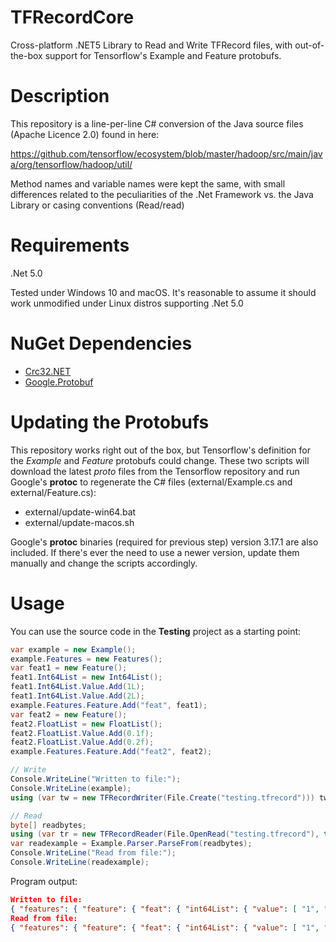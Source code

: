 # TFRecordCore
Cross-platform .NET5 Library to Read and Write TFRecord files, with out-of-the-box support for Tensorflow's Example and Feature protobufs.

# Description
This repository is a line-per-line C# conversion of the Java source files (Apache Licence 2.0) found in here:

https://github.com/tensorflow/ecosystem/blob/master/hadoop/src/main/java/org/tensorflow/hadoop/util/

Method names and variable names were kept the same, with small differences related to the peculiarities of the .Net Framework vs. the Java Library or casing conventions (Read/read)

# Requirements
.Net 5.0

Tested under Windows 10 and macOS. It's reasonable to assume it should work unmodified under Linux distros supporting .Net 5.0

# NuGet Dependencies
- [Crc32.NET](https://www.nuget.org/packages/Crc32.NET)
- [Google.Protobuf](https://www.nuget.org/packages/Google.Protobuf)

# Updating the Protobufs
This repository works right out of the box, but Tensorflow's definition for the *Example* and *Feature* protobufs could change.
These two scripts will download the latest *proto* files from the Tensorflow repository and run Google's **protoc** to regenerate the C# files (external/Example.cs and external/Feature.cs):
- external/update-win64.bat
- external/update-macos.sh

Google's **protoc** binaries (required for previous step) version 3.17.1 are also included. If there's ever the need to use a newer version, update them manually and change the scripts accordingly.

# Usage

You can use the source code in the **Testing** project as a starting point:

```csharp
var example = new Example();
example.Features = new Features();
var feat1 = new Feature();
feat1.Int64List = new Int64List();
feat1.Int64List.Value.Add(1L);
feat1.Int64List.Value.Add(2L);
example.Features.Feature.Add("feat", feat1);
var feat2 = new Feature();
feat2.FloatList = new FloatList();
feat2.FloatList.Value.Add(0.1f);
feat2.FloatList.Value.Add(0.2f);
example.Features.Feature.Add("feat2", feat2);

// Write
Console.WriteLine("Written to file:");
Console.WriteLine(example);
using (var tw = new TFRecordWriter(File.Create("testing.tfrecord"))) tw.Write(example);

// Read
byte[] readbytes;
using (var tr = new TFRecordReader(File.OpenRead("testing.tfrecord"), true)) readbytes = tr.Read();
var readexample = Example.Parser.ParseFrom(readbytes);
Console.WriteLine("Read from file:");
Console.WriteLine(readexample);
```

Program output:

```json
Written to file:
{ "features": { "feature": { "feat": { "int64List": { "value": [ "1", "2" ] } }, "feat2": { "floatList": { "value": [ 0.1, 0.2 ] } } } } }
Read from file:
{ "features": { "feature": { "feat": { "int64List": { "value": [ "1", "2" ] } }, "feat2": { "floatList": { "value": [ 0.1, 0.2 ] } } } } }
```
